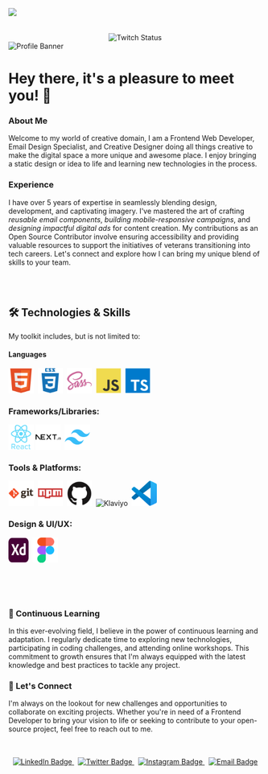 ![](https://komarev.com/ghpvc/?username=kbrandon19&style=for-the-badge)
<br><br>

<div align="center">
<img alt="Twitch Status" src="https://img.shields.io/twitch/status/mrdebfx?logo=Twitch&style=for-the-badge">
</div>


<div>
 <img alt="Profile Banner" src="https://res.cloudinary.com/dujkjy2e2/image/upload/v1708700541/kenneth_brandon_5_pahnpi.png">
</div>

# Hey there, it's a pleasure to meet you! 👋

### About Me
Welcome to my world of creative domain, I am a Frontend Web Developer, Email Design Specialist, and Creative Designer doing all things creative to make the digital space a more unique and awesome place. I enjoy bringing a static design or idea to life and learning new technologies in the process.

### Experience
I have over 5 years of expertise in seamlessly blending design, development, and captivating imagery. I've mastered the art of crafting _reusable email components_, _building mobile-responsive campaigns_, and _designing impactful digital ads_ for content creation. My contributions as an Open Source Contributor involve ensuring accessibility and providing valuable resources to support the initiatives of veterans transitioning into tech careers. Let's connect and explore how I can bring my unique blend of skills to your team.


<br><br>



## 🛠️ Technologies & Skills
My toolkit includes, but is not limited to:

 #### Languages 
<div>
   <img src="https://github.com/devicons/devicon/blob/master/icons/html5/html5-original.svg" title="HTML5" alt="HTML" width="50" height="50"/>&nbsp;
  <img src="https://github.com/devicons/devicon/blob/master/icons/css3/css3-plain-wordmark.svg"  title="CSS3" alt="CSS" width="50" height="50"/>&nbsp;
  <img src="https://github.com/devicons/devicon/blob/master/icons/sass/sass-original.svg"  title="SASS" alt="SASS" width="50" height="50"/>&nbsp;
  <img src="https://github.com/devicons/devicon/blob/master/icons/javascript/javascript-original.svg" title="JavaScript" alt="JavaScript" width="50" height="50"/>&nbsp;
 <img src="https://github.com/devicons/devicon/blob/master/icons/typescript/typescript-original.svg" title="TYPESCRIPT" alt="Typescript" width="50" height="50"/>&nbsp;
</div>

### Frameworks/Libraries: 
<div>
  <img src="https://github.com/devicons/devicon/blob/master/icons/react/react-original-wordmark.svg" title="React" alt="React" width="50" height="50"/>
  <img src="https://github.com/devicons/devicon/blob/master/icons/nextjs/nextjs-original-wordmark.svg" title="Nextjs" alt="NextJS" width="50" height="50"/>&nbsp;
  <img src="https://github.com/devicons/devicon/blob/master/icons/tailwindcss/tailwindcss-original.svg" title="TailwindCSS" alt="TailwindCSS" width="50" height="50" />&nbsp;
</div>

### Tools & Platforms: 
<div>
 <img src="https://github.com/devicons/devicon/blob/master/icons/git/git-original-wordmark.svg" title="Git" alt="Git" width="50" height="50"/>&nbsp;
 <img src="https://github.com/devicons/devicon/blob/master/icons/npm/npm-original-wordmark.svg" title="npm" alt="npm" width="50" height="50"/>&nbsp;
 <img src="https://github.com/devicons/devicon/blob/master/icons/github/github-original.svg" title="GitHub" alt="GitHub" width="50" height="50"/>&nbsp;
 <img src="https://res.cloudinary.com/dujkjy2e2/image/upload/c_scale,w_394,x_697,y_516/v1708701249/klaviyo-new-20228862_pf9p74.jpg" title="Klaviyo" alt="Klaviyo" width="50" />&nbsp;
 <img src="https://github.com/devicons/devicon/blob/master/icons/vscode/vscode-original.svg" title="VSCode" alt="VSCode" width="50" height="50"/>&nbsp;
</div>

### Design & UI/UX: 
<div>
   <img src="https://github.com/devicons/devicon/blob/master/icons/xd/xd-plain.svg" title="Xd" alt="Xd" width="40" height="50"/>&nbsp;
  <img src="https://github.com/devicons/devicon/blob/master/icons/figma/figma-original.svg" title="Figma" alt="Figma" width="50" height="50"/>&nbsp;
</div>


<br><br><br>

### 🌱 Continuous Learning
In this ever-evolving field, I believe in the power of continuous learning and adaptation. I regularly dedicate time to exploring new technologies, participating in coding challenges, and attending online workshops. This commitment to growth ensures that I'm always equipped with the latest knowledge and best practices to tackle any project.

### 🤝 Let's Connect
I'm always on the lookout for new challenges and opportunities to collaborate on exciting projects. Whether you're in need of a Frontend Developer to bring your vision to life or seeking to contribute to your open-source project, feel free to reach out to me.

<div id="badges" align="center">
  <br><br>
  <a href="https://www.linkedin.com/in/kdbrand">
    <img src="https://img.shields.io/badge/LinkedIn-blue?style=for-the-badge&logo=linkedin&logoColor=white" alt="LinkedIn Badge"/>
  </a>&nbsp;
  <a href="https://www.twitter.com/mrdebonairfox">
    <img src="https://img.shields.io/badge/Twitter-blue?style=for-the-badge&logo=twitter&logoColor=white&color=1DA1F2" alt="Twitter Badge" />
  </a>&nbsp;
  <a href="https://www.instagram.com/mrdebonairfox">
    <img src="https://img.shields.io/badge/Instagram-blue?style=for-the-badge&logo=instagram&logoColor=white&color=e95950" alt="Instagram Badge" />
  </a>&nbsp;
  <a href="mailto:kbrandon319@gmail.com">
    <img src="https://img.shields.io/badge/Gmail-blue?style=for-the-badge&logo=gmail&logoColor=white&color=bb001b" alt="Email Badge" />
  </a>
</div>

<br>




